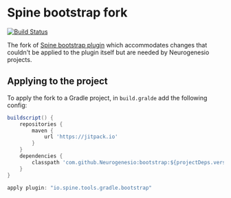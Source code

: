 # Spine bootstrap fork

[![Build Status][badge]](https://travis-ci.com/SpineEventEngine/bootstrap)

The fork of [Spine bootstrap plugin][bootstrap-gh-link] which accommodates changes that couldn't be 
applied to the plugin itself but are needed by Neurogenesio projects.

[badge]: https://travis-ci.com/SpineEventEngine/bootstrap.svg?branch=master
[bootstrap-gh-link]: https://github.com/SpineEventEngine/bootstrap

## Applying to the project

To apply the fork to a Gradle project, in `build.gralde` add the following config:

```gradle
buildscript() {
	repositories {
		maven {
			url 'https://jitpack.io'
		}
	}
	dependencies {
		classpath 'com.github.Neurogenesio:bootstrap:${projectDeps.versions.spineBootstrap}'
	}
}

apply plugin: "io.spine.tools.gradle.bootstrap"
```
